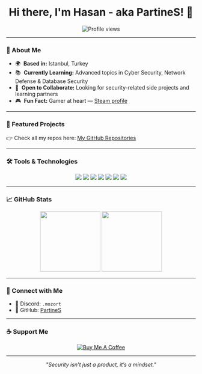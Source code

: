 <h1 align="center">Hi there, I'm Hasan - aka PartineS! 👋</h1>

<p align="center">
<img src="https://komarev.com/ghpvc/?username=PartineS&style=plastic&label=PROFILE+VIEWS&color=blue" alt="Profile views" />
</p>

---

### 🧠 About Me

- 🌍 &nbsp;**Based in:** Istanbul, Turkey  
- 📚 &nbsp;**Currently Learning:** Advanced topics in Cyber Security, Network Defense & Database Security  
- 💼 &nbsp;**Open to Collaborate:** Looking for security-related side projects and learning partners  
- 🎮 &nbsp;**Fun Fact:** Gamer at heart — [Steam profile](https://steamcommunity.com/profiles/76561198806946457/)  

---

### 🚀 Featured Projects

👉 Check all my repos here: [My GitHub Repositories](https://github.com/PartineS?tab=repositories)

---

### 🛠️ Tools & Technologies

<p align="center">
  <img src="https://img.shields.io/badge/C-00599C?style=for-the-badge&logo=c&logoColor=white"/>
  <img src="https://img.shields.io/badge/C++-004482?style=for-the-badge&logo=c%2B%2B&logoColor=white"/>
  <img src="https://img.shields.io/badge/C%23-239120?style=for-the-badge&logo=c-sharp&logoColor=white"/>
  <img src="https://img.shields.io/badge/Python-3776AB?style=for-the-badge&logo=python&logoColor=white"/>
  <img src="https://img.shields.io/badge/JavaScript-F7DF1E?style=for-the-badge&logo=javascript&logoColor=black"/>
  <img src="https://img.shields.io/badge/Linux-FCC624?style=for-the-badge&logo=linux&logoColor=black"/>
  <img src="https://img.shields.io/badge/MySQL-4479A1?style=for-the-badge&logo=mysql&logoColor=white"/>
</p>

---

### 📈 GitHub Stats

<p align="center">
  <img src="https://github-readme-stats.vercel.app/api?username=PartineS&show_icons=true&theme=tokyonight&hide=contribs&border_radius=8" height="160"/>
  <img src="https://github-readme-stats.vercel.app/api/top-langs/?username=PartineS&layout=compact&theme=tokyonight&border_radius=8" height="160"/>
</p>

---

### 🤝 Connect with Me

- 💬 Discord: `.mozort`  
- 🧭 GitHub: [PartineS](https://github.com/PartineS)  

---

### ☕ Support Me

<p align="center">
  <a href="https://www.buymeacoffee.com/hasanbtw">
    <img src="https://img.shields.io/badge/Buy%20Me%20a%20Coffee-FFDD00?style=for-the-badge&logo=buy-me-a-coffee&logoColor=black" alt="Buy Me A Coffee"/>
  </a>
</p>

---

<p align="center">
  <i>"Security isn’t just a product, it’s a mindset."</i>
</p>
